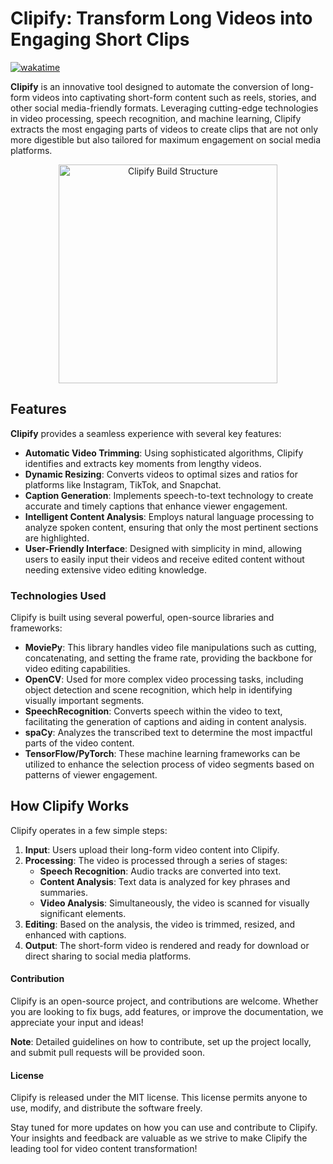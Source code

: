 # Clipify: Transform Long Videos into Engaging Short Clips
[![wakatime](https://wakatime.com/badge/user/04c60a11-7fcd-4d1d-accf-a4bb74ceedec/project/018ef1ac-82f2-4303-a97b-09f0a83b9f44.svg)](https://wakatime.com/badge/user/04c60a11-7fcd-4d1d-accf-a4bb74ceedec/project/018ef1ac-82f2-4303-a97b-09f0a83b9f44)

**Clipify** is an innovative tool designed to automate the conversion of long-form videos into captivating short-form content such as reels, stories, and other social media-friendly formats. Leveraging cutting-edge technologies in video processing, speech recognition, and machine learning, Clipify extracts the most engaging parts of videos to create clips that are not only more digestible but also tailored for maximum engagement on social media platforms.


<p align="center">
  <img src="https://github.com/Aby-ss/Clipify/assets/103417697/162b0ec9-d7a4-4573-b001-6834bff6cb4c" alt="Clipify Build Structure" width="350">
</p>



## Features

**Clipify** provides a seamless experience with several key features:

- **Automatic Video Trimming**: Using sophisticated algorithms, Clipify identifies and extracts key moments from lengthy videos.
- **Dynamic Resizing**: Converts videos to optimal sizes and ratios for platforms like Instagram, TikTok, and Snapchat.
- **Caption Generation**: Implements speech-to-text technology to create accurate and timely captions that enhance viewer engagement.
- **Intelligent Content Analysis**: Employs natural language processing to analyze spoken content, ensuring that only the most pertinent sections are highlighted.
- **User-Friendly Interface**: Designed with simplicity in mind, allowing users to easily input their videos and receive edited content without needing extensive video editing knowledge.

### Technologies Used

Clipify is built using several powerful, open-source libraries and frameworks:

- **MoviePy**: This library handles video file manipulations such as cutting, concatenating, and setting the frame rate, providing the backbone for video editing capabilities.
- **OpenCV**: Used for more complex video processing tasks, including object detection and scene recognition, which help in identifying visually important segments.
- **SpeechRecognition**: Converts speech within the video to text, facilitating the generation of captions and aiding in content analysis.
- **spaCy**: Analyzes the transcribed text to determine the most impactful parts of the video content.
- **TensorFlow/PyTorch**: These machine learning frameworks can be utilized to enhance the selection process of video segments based on patterns of viewer engagement.

## How Clipify Works

Clipify operates in a few simple steps:

1. **Input**: Users upload their long-form video content into Clipify.
2. **Processing**: The video is processed through a series of stages:
   - **Speech Recognition**: Audio tracks are converted into text.
   - **Content Analysis**: Text data is analyzed for key phrases and summaries.
   - **Video Analysis**: Simultaneously, the video is scanned for visually significant elements.
3. **Editing**: Based on the analysis, the video is trimmed, resized, and enhanced with captions.
4. **Output**: The short-form video is rendered and ready for download or direct sharing to social media platforms.

#### Contribution

Clipify is an open-source project, and contributions are welcome. Whether you are looking to fix bugs, add features, or improve the documentation, we appreciate your input and ideas!

**Note**: Detailed guidelines on how to contribute, set up the project locally, and submit pull requests will be provided soon.

#### License

Clipify is released under the MIT license. This license permits anyone to use, modify, and distribute the software freely.

Stay tuned for more updates on how you can use and contribute to Clipify. Your insights and feedback are valuable as we strive to make Clipify the leading tool for video content transformation!
